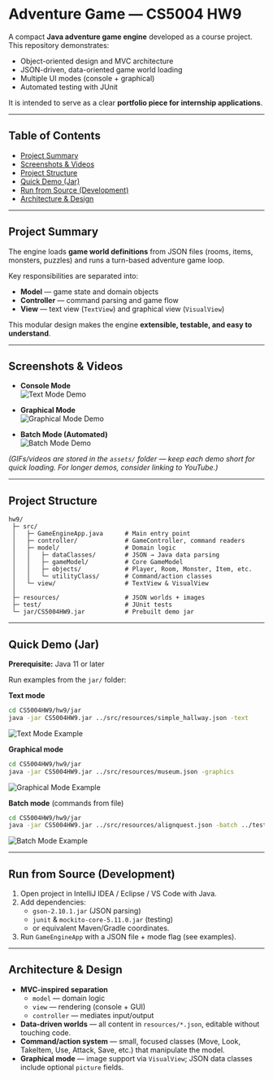 # Adventure Game — CS5004 HW9

A compact **Java adventure game engine** developed as a course project.  
This repository demonstrates:  
- Object-oriented design and MVC architecture  
- JSON-driven, data-oriented game world loading  
- Multiple UI modes (console + graphical)  
- Automated testing with JUnit  

It is intended to serve as a clear **portfolio piece for internship applications**.  

---

## Table of Contents
- [Project Summary](#project-summary)
- [Screenshots & Videos](#screenshots--videos)
- [Project Structure](#project-structure)   
- [Quick Demo (Jar)](#quick-demo-jar)  
- [Run from Source (Development)](#run-from-source-development)  
- [Architecture & Design](#architecture--design)  

---

## Project Summary  
The engine loads **game world definitions** from JSON files (rooms, items, monsters, puzzles) and runs a turn-based adventure game loop.  

Key responsibilities are separated into:  
- **Model** — game state and domain objects  
- **Controller** — command parsing and game flow  
- **View** — text view (`TextView`) and graphical view (`VisualView`)  

This modular design makes the engine **extensible, testable, and easy to understand**.  

---

## Screenshots & Videos  

- **Console Mode**  
  ![Text Mode Demo](assets/text_mode.gif)  

- **Graphical Mode**  
  ![Graphical Mode Demo](assets/graphical_mode.gif)  

- **Batch Mode (Automated)**  
  ![Batch Mode Demo](assets/batch_mode.gif)  

*(GIFs/videos are stored in the `assets/` folder — keep each demo short for quick loading. For longer demos, consider linking to YouTube.)*  

---

## Project Structure  
```
hw9/
 ├─ src/
 │   ├─ GameEngineApp.java      # Main entry point
 │   ├─ controller/             # GameController, command readers
 │   ├─ model/                  # Domain logic
 │   │   ├─ dataClasses/        # JSON → Java data parsing
 │   │   ├─ gameModel/          # Core GameModel
 │   │   ├─ objects/            # Player, Room, Monster, Item, etc.
 │   │   └─ utilityClass/       # Command/action classes
 │   └─ view/                   # TextView & VisualView
 │
 ├─ resources/                  # JSON worlds + images
 ├─ test/                       # JUnit tests
 └─ jar/CS5004HW9.jar           # Prebuilt demo jar
```  

---

## Quick Demo (Jar)  

**Prerequisite:** Java 11 or later  

Run examples from the `jar/` folder:  

**Text mode**  
```bash
cd CS5004HW9/hw9/jar
java -jar CS5004HW9.jar ../src/resources/simple_hallway.json -text
```  
![Text Mode Example](assets/text_mode.gif)  

**Graphical mode**  
```bash
cd CS5004HW9/hw9/jar
java -jar CS5004HW9.jar ../src/resources/museum.json -graphics
```  
![Graphical Mode Example](assets/graphical_mode.gif)  

**Batch mode** (commands from file)  
```bash
cd CS5004HW9/hw9/jar
java -jar CS5004HW9.jar ../src/resources/alignquest.json -batch ../test/controllerTest/batch_input.txt
```  
![Batch Mode Example](assets/batch_mode.gif)  

---

## Run from Source (Development)  
1. Open project in IntelliJ IDEA / Eclipse / VS Code with Java.  
2. Add dependencies:  
   - `gson-2.10.1.jar` (JSON parsing)  
   - `junit` & `mockito-core-5.11.0.jar` (testing)  
   - or equivalent Maven/Gradle coordinates.  
3. Run `GameEngineApp` with a JSON file + mode flag (see examples).  

---

## Architecture & Design  
- **MVC-inspired separation**  
  - `model` — domain logic  
  - `view` — rendering (console + GUI)  
  - `controller` — mediates input/output  
- **Data-driven worlds** — all content in `resources/*.json`, editable without touching code.  
- **Command/action system** — small, focused classes (Move, Look, TakeItem, Use, Attack, Save, etc.) that manipulate the model.  
- **Graphical mode** — image support via `VisualView`; JSON data classes include optional `picture` fields.  
